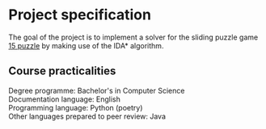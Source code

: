 # Project specification

The goal of the project is to implement a solver for the sliding puzzle game [15 puzzle](https://en.m.wikipedia.org/wiki/15_puzzle) by making use of the IDA\* algorithm.

## Course practicalities

Degree programme: Bachelor's in Computer Science  
Documentation language: English  
Programming language: Python (poetry)  
Other languages prepared to peer review: Java
